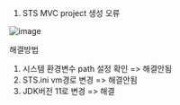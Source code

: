 1. STS MVC project 생성 오류


![image](https://user-images.githubusercontent.com/43159337/219679335-dae55c7a-8c2e-49d6-b494-d4d21fe47bf4.png)

해결방법 
1) 시스템 환경변수 path 설정 확인 => 해결안됨
2) STS.ini vm경로 변경 => 해결안됨
3) JDK버전 11로 변경 => 해결
